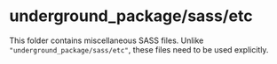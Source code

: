 # underground_package/sass/etc

This folder contains miscellaneous SASS files. Unlike `"underground_package/sass/etc"`, these files
need to be used explicitly.
